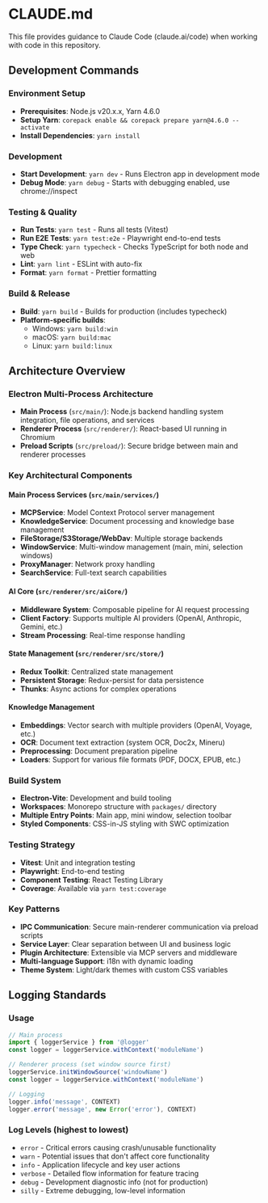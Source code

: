 # CLAUDE.md

This file provides guidance to Claude Code (claude.ai/code) when working with code in this repository.

## Development Commands

### Environment Setup

- **Prerequisites**: Node.js v20.x.x, Yarn 4.6.0
- **Setup Yarn**: `corepack enable && corepack prepare yarn@4.6.0 --activate`
- **Install Dependencies**: `yarn install`

### Development

- **Start Development**: `yarn dev` - Runs Electron app in development mode
- **Debug Mode**: `yarn debug` - Starts with debugging enabled, use chrome://inspect

### Testing & Quality

- **Run Tests**: `yarn test` - Runs all tests (Vitest)
- **Run E2E Tests**: `yarn test:e2e` - Playwright end-to-end tests
- **Type Check**: `yarn typecheck` - Checks TypeScript for both node and web
- **Lint**: `yarn lint` - ESLint with auto-fix
- **Format**: `yarn format` - Prettier formatting

### Build & Release

- **Build**: `yarn build` - Builds for production (includes typecheck)
- **Platform-specific builds**:
  - Windows: `yarn build:win`
  - macOS: `yarn build:mac`
  - Linux: `yarn build:linux`

## Architecture Overview

### Electron Multi-Process Architecture

- **Main Process** (`src/main/`): Node.js backend handling system integration, file operations, and services
- **Renderer Process** (`src/renderer/`): React-based UI running in Chromium
- **Preload Scripts** (`src/preload/`): Secure bridge between main and renderer processes

### Key Architectural Components

#### Main Process Services (`src/main/services/`)

- **MCPService**: Model Context Protocol server management
- **KnowledgeService**: Document processing and knowledge base management
- **FileStorage/S3Storage/WebDav**: Multiple storage backends
- **WindowService**: Multi-window management (main, mini, selection windows)
- **ProxyManager**: Network proxy handling
- **SearchService**: Full-text search capabilities

#### AI Core (`src/renderer/src/aiCore/`)

- **Middleware System**: Composable pipeline for AI request processing
- **Client Factory**: Supports multiple AI providers (OpenAI, Anthropic, Gemini, etc.)
- **Stream Processing**: Real-time response handling

#### State Management (`src/renderer/src/store/`)

- **Redux Toolkit**: Centralized state management
- **Persistent Storage**: Redux-persist for data persistence
- **Thunks**: Async actions for complex operations

#### Knowledge Management

- **Embeddings**: Vector search with multiple providers (OpenAI, Voyage, etc.)
- **OCR**: Document text extraction (system OCR, Doc2x, Mineru)
- **Preprocessing**: Document preparation pipeline
- **Loaders**: Support for various file formats (PDF, DOCX, EPUB, etc.)

### Build System

- **Electron-Vite**: Development and build tooling
- **Workspaces**: Monorepo structure with `packages/` directory
- **Multiple Entry Points**: Main app, mini window, selection toolbar
- **Styled Components**: CSS-in-JS styling with SWC optimization

### Testing Strategy

- **Vitest**: Unit and integration testing
- **Playwright**: End-to-end testing
- **Component Testing**: React Testing Library
- **Coverage**: Available via `yarn test:coverage`

### Key Patterns

- **IPC Communication**: Secure main-renderer communication via preload scripts
- **Service Layer**: Clear separation between UI and business logic
- **Plugin Architecture**: Extensible via MCP servers and middleware
- **Multi-language Support**: i18n with dynamic loading
- **Theme System**: Light/dark themes with custom CSS variables

## Logging Standards

### Usage

```typescript
// Main process
import { loggerService } from '@logger'
const logger = loggerService.withContext('moduleName')

// Renderer process (set window source first)
loggerService.initWindowSource('windowName')
const logger = loggerService.withContext('moduleName')

// Logging
logger.info('message', CONTEXT)
logger.error('message', new Error('error'), CONTEXT)
```

### Log Levels (highest to lowest)

- `error` - Critical errors causing crash/unusable functionality
- `warn` - Potential issues that don't affect core functionality
- `info` - Application lifecycle and key user actions
- `verbose` - Detailed flow information for feature tracing
- `debug` - Development diagnostic info (not for production)
- `silly` - Extreme debugging, low-level information
